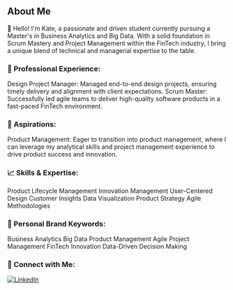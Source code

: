 ## About Me

👋 Hello! I'm Kate, a passionate and driven student currently pursuing a Master's in Business Analytics and Big Data. With a solid foundation in Scrum Mastery and Project Management within the FinTech industry, I bring a unique blend of technical and managerial expertise to the table.

### 💼 Professional Experience:

Design Project Manager: Managed end-to-end design projects, ensuring timely delivery and alignment with client expectations.
Scrum Master: Successfully led agile teams to deliver high-quality software products in a fast-paced FinTech environment.


### 🎯 Aspirations:

Product Management: Eager to transition into product management, where I can leverage my analytical skills and project management experience to drive product success and innovation.

### 📈 Skills & Expertise:

Product Lifecycle Management
Innovation Management
User-Centered Design
Customer Insights
Data Visualization
Product Strategy
Agile Methodologies

### 🌟 Personal Brand Keywords:

Business Analytics
Big Data
Product Management
Agile Project Management
FinTech Innovation
Data-Driven Decision Making

### 🔗 Connect with Me:
[![LinkedIn](https://img.shields.io/badge/LinkedIn-0A66C2?style=for-the-badge&logo=linkedin&logoColor=white)](https://www.linkedin.com/in/karaket-singthong)


<!--
**KateKaraket/KateKaraket** is a ✨ _special_ ✨ repository because its `README.md` (this file) appears on your GitHub profile.

Here are some ideas to get you started:

🔭 I’m currently studying Business Analytics and Big Data
- 🌱 I’m currently learning ...
- 👯 I’m looking to collaborate on ...
- 🤔 I’m looking for help with ...
- 💬 Ask me about ...
- 📫 How to reach me: ...
- 😄 Pronouns: ...
- ⚡ Fun fact: ...
-->
